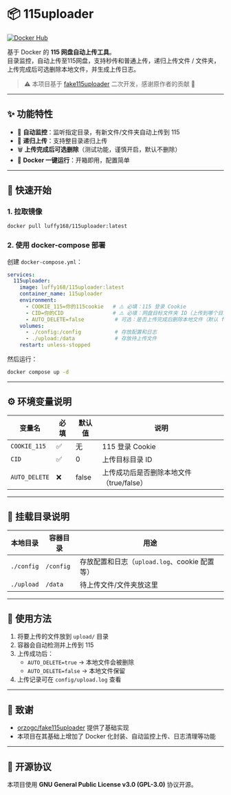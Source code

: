 # 📦 115uploader

[![Docker Hub](https://img.shields.io/docker/pulls/luffy168/115uploader.svg)](https://hub.docker.com/r/luffy168/115uploader)

基于 Docker 的 **115 网盘自动上传工具**。  
目录监控，自动上传至115网盘，支持秒传和普通上传，递归上传文件 / 文件夹，上传完成后可选删除本地文件，并生成上传日志。  

> ⚠️ 本项目基于 [fake115uploader](https://github.com/orzogc/fake115uploader) 二次开发，感谢原作者的贡献 🙏

---

## ✨ 功能特性
- 📂 **自动监控**：监听指定目录，有新文件/文件夹自动上传到 115  
- 🔄 **递归上传**：支持整目录递归上传  
- 🗑 **上传完成后可选删除**（测试功能，谨慎开启，默认不删除）  
- 🐳 **Docker 一键运行**：开箱即用，配置简单  

---

## 🚀 快速开始

### 1. 拉取镜像
```bash
docker pull luffy168/115uploader:latest
```

### 2. 使用 docker-compose 部署
创建 `docker-compose.yml`：

```yaml
services:
  115uploader:
    image: luffy168/115uploader:latest
    container_name: 115uploader
    environment:
      - COOKIE_115=你的115cookie   # ⚠️ 必填：115 登录 Cookie
      - CID=你的CID                # ⚠️ 必填：网盘目标文件夹 ID（上传到哪个目录）
      - AUTO_DELETE=false          # 可选：是否上传完成后删除本地文件（默认 false）
    volumes:
      - ./config:/config           # 存放配置和日志
      - ./upload:/data             # 存放待上传文件
    restart: unless-stopped
```

然后运行：

```bash
docker compose up -d
```

---

## ⚙️ 环境变量说明

| 变量名        | 必填 | 默认值 | 说明                                   |
|---------------|------|--------|----------------------------------------|
| `COOKIE_115`  | ✅   | 无     | 115 登录 Cookie                        |
| `CID`         | ✅   | 0      | 上传目标目录 ID                        |
| `AUTO_DELETE` | ❌   | false  | 上传成功后是否删除本地文件（true/false） |

---

## 📂 挂载目录说明

| 本地目录   | 容器目录  | 用途                                     |
|------------|-----------|------------------------------------------|
| `./config` | `/config` | 存放配置和日志（`upload.log`、cookie 配置等） |
| `./upload` | `/data`   | 待上传文件/文件夹放这里                  |

---

## 📖 使用方法
1. 将要上传的文件放到 `upload/` 目录  
2. 容器会自动检测并上传到 115  
3. 上传成功后：  
   - `AUTO_DELETE=true` → 本地文件会被删除  
   - `AUTO_DELETE=false` → 本地文件保留  
4. 上传记录可在 `config/upload.log` 查看  
  
---

## 🤝 致谢
- [orzogc/fake115uploader](https://github.com/orzogc/fake115uploader) 提供了基础实现  
- 本项目在其基础上增加了 Docker 化封装、自动监控上传、日志清理等功能  

---

## 📄 开源协议
本项目使用 **GNU General Public License v3.0 (GPL-3.0)** 协议开源。  
